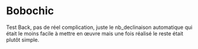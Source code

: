 # Bobochic
Test Back, pas de réel complication, juste le nb_declinaison automatique qui était le moins facile à mettre en œuvre mais une fois réalisé le reste était plutôt simple.
